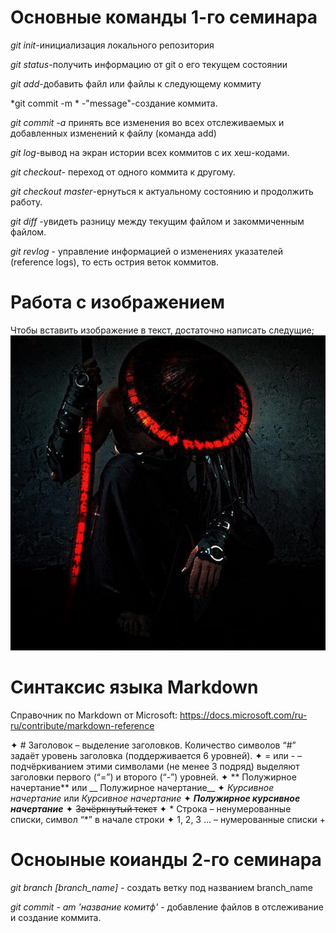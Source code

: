 # Основные команды 1-го семинара
 *git init*-инициализация локального репозитория


 *git status*-получить информацию от git о его текущем состоянии

 *git add*-добавить файл или файлы к следующему коммиту

 *git commit -m * -"message"-создание коммита.

  *git commit -a* принять все изменения во всех отслеживаемых и добавленных изменений к файлу (команда add)

 *git log*-вывод на экран истории всех коммитов с их хеш-кодами.
 
 *git checkout*- переход от одного коммита к другому.

 *git checkout master*-ернуться к актуальному состоянию и продолжить работу.

  *git diff* -увидеть разницу между текущим файлом и закоммиченным файлом.

 *git revlog* - управление информацией о изменениях указателей (reference logs), то есть острия веток коммитов.

  # Работа с изображением 

  Чтобы вставить изображение в текст,
  достаточно написать следущие;
  ![привет](way.mg.jpg)


  # Синтаксис языка Markdown

 Справочник по Markdown от Microsoft:
https://docs.microsoft.com/ru-ru/contribute/markdown-reference

✦	# Заголовок – выделение заголовков. Количество символов “#” задаёт уровень заголовка  (поддерживается 6 уровней).
✦	= или - – подчёркиванием этими символами (не менее 3 подряд) выделяют заголовки  первого (“=”) и второго (“-”) уровней.
✦	** Полужирное начертание** или __ Полужирное начертание__
✦	*Курсивное начертание* или _Курсивное начертание_
✦	***Полужирное курсивное начертание***
✦	~~Зачёркнутый текст~~
✦	* Строка – ненумерованные списки, символ “*” в начале строки
✦	1, 2, 3 … – нумерованные списки
 +
  # Осноыные коианды 2-го семинара

   *git branch [branch_name]* - создать ветку под названием branch_name

   *git commit - am 'название комитф'* - добавление файлов в отслеживание и создание коммита.


